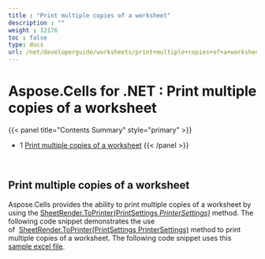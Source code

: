 ```yaml
---
title : "Print multiple copies of a worksheet" 
description : "" 
weight : 12176 
toc : false
type: docs
url: /net/developerguide/worksheets/print+multiple+copies+of+a+worksheet/
---
```


# Aspose.Cells for .NET : Print multiple copies of a worksheet


{{< panel title="Contents Summary" style="primary" >}}
*   1 [Print multiple copies of a worksheet](#print-multiple-copies-of-a-worksheet)
{{< /panel >}}
 

 

## Print multiple copies of a worksheet

Aspose.Cells provides the ability to print multiple copies of a worksheet by using the [SheetRender.ToPrinter(PrintSettings *PrinterSettings)*](https://apireference.aspose.com/net/cells/aspose.cells.rendering/sheetrender/methods/toprinter) method. The following code snippet demonstrates the use of  [SheetRender.ToPrinter(PrintSettings PrinterSettings)](https://apireference.aspose.com/net/cells/aspose.cells.rendering/sheetrender/methods/toprinter) method to print multiple copies of a worksheet. The following code snippet uses this [sample excel file](https://docs2.aspose.com/cells/net/attachments/95322356/95584275.xlsx).

